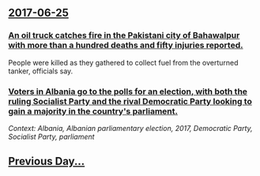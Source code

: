 ## [2017-06-25](/news/2017/06/25/index.md)

### [An oil truck catches fire in the Pakistani city of Bahawalpur with more than a hundred deaths and fifty injuries reported. ](/news/2017/06/25/an-oil-truck-catches-fire-in-the-pakistani-city-of-bahawalpur-with-more-than-a-hundred-deaths-and-fifty-injuries-reported.md)
People were killed as they gathered to collect fuel from the overturned tanker, officials say.

### [Voters in Albania go to the polls for an election, with both the ruling Socialist Party and the rival Democratic Party looking to gain a majority in the country's parliament. ](/news/2017/06/25/voters-in-albania-go-to-the-polls-for-an-election-with-both-the-ruling-socialist-party-and-the-rival-democratic-party-looking-to-gain-a-maj.md)
_Context: Albania, Albanian parliamentary election, 2017, Democratic Party, Socialist Party, parliament_

## [Previous Day...](/news/2017/06/24/index.md)


